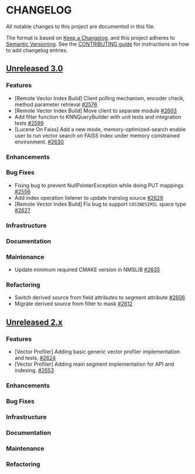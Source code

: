 
# CHANGELOG
All notable changes to this project are documented in this file.

The format is based on [Keep a Changelog](https://keepachangelog.com/en/1.0.0/), and this project adheres to [Semantic Versioning](https://semver.org/spec/v2.0.0.html). See the [CONTRIBUTING guide](./CONTRIBUTING.md#Changelog) for instructions on how to add changelog entries.

## [Unreleased 3.0](https://github.com/opensearch-project/k-NN/compare/2.x...HEAD)
### Features
* [Remote Vector Index Build] Client polling mechanism, encoder check, method parameter retrieval [#2576](https://github.com/opensearch-project/k-NN/pull/2576)
* [Remote Vector Index Build] Move client to separate module [#2603](https://github.com/opensearch-project/k-NN/pull/2603)
* Add filter function to KNNQueryBuilder with unit tests and integration tests [#2599](https://github.com/opensearch-project/k-NN/pull/2599)
* [Lucene On Faiss] Add a new mode, memory-optimized-search enable user to run vector search on FAISS index under memory constrained environment. [#2630](https://github.com/opensearch-project/k-NN/pull/2630)
### Enhancements
### Bug Fixes
* Fixing bug to prevent NullPointerException while doing PUT mappings [#2556](https://github.com/opensearch-project/k-NN/issues/2556)
* Add index operation listener to update translog source [#2629](https://github.com/opensearch-project/k-NN/pull/2629)
* [Remote Vector Index Build] Fix bug to support `COSINESIMIL` space type [#2627](https://github.com/opensearch-project/k-NN/pull/2627)
### Infrastructure
### Documentation
### Maintenance
* Update minimum required CMAKE version in NMSLIB [#2635](https://github.com/opensearch-project/k-NN/pull/2635)
### Refactoring
* Switch derived source from field attributes to segment attribute [#2606](https://github.com/opensearch-project/k-NN/pull/2606)
* Migrate derived source from filter to mask [#2612](https://github.com/opensearch-project/k-NN/pull/2612)

## [Unreleased 2.x](https://github.com/opensearch-project/k-NN/compare/2.19...2.x)
### Features
* [Vector Profiler] Adding basic generic vector profiler implementation and tests. [#2624](https://github.com/opensearch-project/k-NN/pull/2624)
* [Vector Profiler] Adding main segment implementation for API and indexing. [#2653](https://github.com/opensearch-project/k-NN/pull/2653)

### Enhancements
### Bug Fixes
### Infrastructure
### Documentation
### Maintenance
### Refactoring
